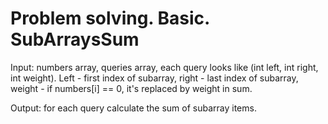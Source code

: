 # Problem solving. Basic. SubArraysSum

Input: numbers array, queries array, each query looks like (int left, int right, int weight). Left - first index of subarray, right - last index of subarray, weight - if numbers[i] == 0, it's replaced by weight in sum.

Output: for each query calculate the sum of subarray items.